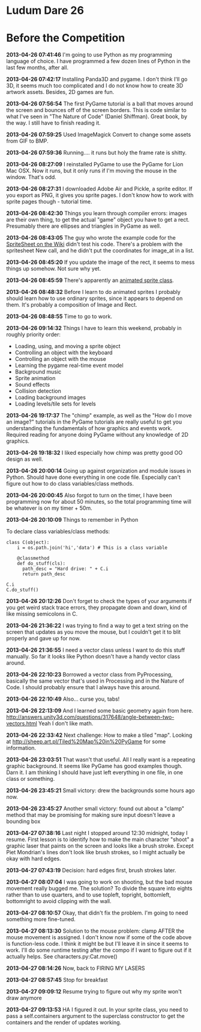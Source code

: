 Ludum Dare 26
=============

# Before the Competition
__2013-04-26	07:41:46__	I'm going to use Python as my programming language of choice. I have programmed a few dozen lines of Python in the last few months, after all.

__2013-04-26	07:42:17__	Installing Panda3D and pygame. I don't think I'll go 3D, it seems much too complicated and I do not know how to create 3D artwork assets. Besides, 2D games are fun.

__2013-04-26	07:56:54__	The first PyGame tutorial is a ball that moves around the screen and bounces off of the screen borders. This is code similar to what I've seen in "The Nature of Code" (Daniel Shiffman). Great book, by the way. I still have to finish reading it.

__2013-04-26	07:59:25__	Used ImageMagick Convert to change some assets from GIF to BMP.

__2013-04-26	07:59:36__	Running.... it runs but holy the frame rate is shitty.

__2013-04-26	08:27:09__	I reinstalled PyGame to use the PyGame for Lion Mac OSX. Now it runs, but it only runs if I'm moving the mouse in the window. That's odd.

__2013-04-26	08:27:31__	I downloaded Adobe Air and Pickle, a sprite editor. If you export as PNG, it gives you sprite pages. I don't know how to work with sprite pages though - tutorial time.

__2013-04-26	08:42:30__	Things you learn through compiler errors: images are their own thing, to get the actual "game" object you have to get a rect. Presumably there are ellipses and triangles in PyGame as well.

__2013-04-26	08:43:05__	The guy who wrote the example code for the [SpriteSheet on the Wiki](http://www.pygame.org/wiki/Spritesheet) didn't test his code. There's a problem with the spritesheet New call, and he didn't put the coordinates for image_at in a list.

__2013-04-26	08:45:20__	If you update the image of the rect, it seems to mess things up somehow. Not sure why yet.

__2013-04-26	08:45:59__	There's apparently an [animated sprite class](http://shinylittlething.com/2009/07/21/pygame-and-animated-sprites/).

__2013-04-26	08:48:32__	Before I learn to do animated sprites I probably should learn how to use ordinary sprites, since it appears to depend on them. It's probably a composition of Image and Rect.

__2013-04-26	08:48:55__	Time to go to work.

__2013-04-26	09:14:32__	Things I have to learn this weekend, probably in roughly priority order:

- Loading, using, and moving a sprite object
- Controlling an object with the keyboard
- Controlling an object with the mouse
- Learning the pygame real-time event model
- Background music
- Sprite animation
- Sound effects
- Collision detection
- Loading background images
- Loading levels/tile sets for levels


__2013-04-26	19:17:37__	The "chimp" example, as well as the "How do I move an image?" tutorials in the PyGame tutorials are really useful to get you understanding the fundamentals of how graphics and events work. Required reading for anyone doing PyGame without any knowledge of 2D graphics.

__2013-04-26	19:18:32__	I liked especially how chimp was pretty good OO design as well.

__2013-04-26	20:00:14__	Going up against organization and module issues in Python. Should have done everything in one code file. Especially can't figure out how to do class variables/class methods.

__2013-04-26	20:00:45__	Also forgot to turn on the timer, I have been programming now for about 50 minutes, so the total programming time will be whatever is on my timer + 50m.

__2013-04-26	20:10:09__	Things to remember in Python

To declare class variables/class methods:

    class C(object):
        i = os.path.join('hi','data') # This is a class variable

        @classmethod
        def do_stuff(cls):
          path_desc = "Hard drive: " + C.i
          return path_desc

    C.i
    C.do_stuff()

__2013-04-26	20:12:26__	Don't forget to check the types of your arguments if you get weird stack trace errors, they propagate down and down, kind of like missing semicolons in C.

__2013-04-26	21:36:22__	I was trying to find a way to get a text string on the screen that updates as you move the mouse, but I couldn't get it to blit properly and gave up for now.

__2013-04-26	21:36:55__	I need a vector class unless I want to do this stuff manually. So far it looks like Python doesn't have a handy vector class around.

__2013-04-26	22:10:23__	Borrowed a vector class from PyProcessing, basically the same vector that's used in Processing and in the Nature of Code. I should probably ensure that I always have this around.

__2013-04-26	22:10:49__	Also... curse you, tabs!

__2013-04-26	22:13:09__	And I learned some basic geometry again from here. http://answers.unity3d.com/questions/317648/angle-between-two-vectors.html Yeah I don't like math.

__2013-04-26	22:33:42__	Next challenge: How to make a tiled "map". Looking at http://sheep.art.pl/Tiled%20Map%20in%20PyGame for some information.

__2013-04-26	23:03:51__	That wasn't that useful. All I really want is a repeating graphic background. It seems like PyGame has good examples though. Darn it. I am thinking I should have just left everything in one file, in one class or something.

__2013-04-26	23:45:21__	Small victory: drew the backgrounds some hours ago now.

__2013-04-26	23:45:27__	Another small victory: found out about a "clamp" method that may be promising for making sure input doesn't leave a bounding box

__2013-04-27	07:38:16__	Last night I stopped around 12:30 midnight, today I resume. First lesson is to identify how to make the main character "shoot" a graphic laser that paints on the screen and looks like a brush stroke. Except Piet Mondrian's lines don't look like brush strokes, so I might actually be okay with hard edges.

__2013-04-27	07:43:19__	Decision: hard edges first, brush strokes later.

__2013-04-27	08:07:04__	I was going to work on shooting, but the bad mouse movement really bugged me. The solution? To divide the square into eights rather than to use quarters, and to use topleft, topright, bottomleft, bottomright to avoid clipping with the wall.

__2013-04-27	08:10:57__	Okay, that didn't fix the problem. I'm going to need something more fine-tuned.

__2013-04-27	08:13:30__	Solution to the mouse problem: clamp AFTER the mouse movement is assigned. I don't know now if some of the code above is function-less code. I think it might be but I'll leave it in since it seems to work. I'll do some runtime testing after the compo if I want to figure out if it actually helps. See characters.py:Cat.move()

__2013-04-27	08:14:26__	Now, back to FIRING MY LASERS

__2013-04-27	08:57:45__	Stop for breakfast

__2013-04-27	09:09:12__	Resume trying to figure out why my sprite won't draw anymore

__2013-04-27	09:13:53__	HA I figured it out. In your sprite class, you need to pass a self.containers argument to the superclass constructor to get the containers and the render of updates working.
